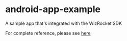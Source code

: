 # android-app-example
A sample app that's integrated with the WizRocket SDK

For complete reference, please see [here](http://support.wizrocket.com/android-sdk-integration/)
